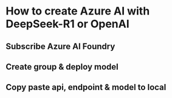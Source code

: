
# How to create Azure AI with DeepSeek-R1 or OpenAI 

## Subscribe Azure AI Foundry 

## Create group & deploy model 

## Copy paste api, endpoint & model to local 
